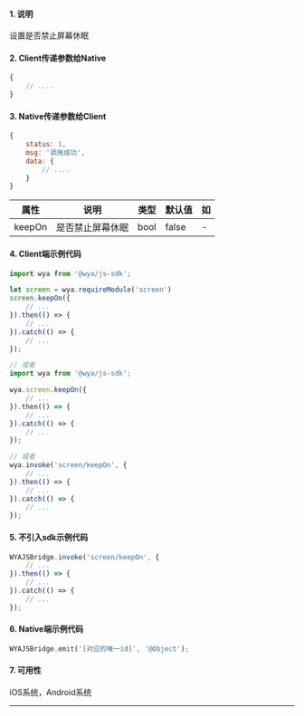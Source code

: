 #### 1. 说明

设置是否禁止屏幕休眠

#### 2. Client传递参数给Native

```javascript
{
	// ....
}
```

#### 3. Native传递参数给Client

```javascript
{
	status: 1,
	msg: '调用成功',
	data: {
		// ....
	}
}
```

属性 | 说明 | 类型 | 默认值 | 如
---|---|---|---|---
keepOn | 是否禁止屏幕休眠 | bool | false | -


#### 4. Client端示例代码

```javascript
import wya from '@wya/js-sdk';

let screen = wya.requireModule('screen')
screen.keepOn({
	// ...
}).then(() => {
	// ...
}).catch(() => {
	// ...
});

// 或者
import wya from '@wya/js-sdk';

wya.screen.keepOn({
	// ...
}).then(() => {
	// ...
}).catch(() => {
	// ...
});

// 或者
wya.invoke('screen/keepOn', {
	// ...
}).then(() => {
	// ...
}).catch(() => {
	// ...
});
```

#### 5. 不引入sdk示例代码

```javascript
WYAJSBridge.invoke('screen/keepOn', {
	// ...
}).then(() => {
	// ...
}).catch(() => {
	// ...
});
```

#### 6. Native端示例代码

```javascript
WYAJSBridge.emit('[对应的唯一id]', '@Object');
```

#### 7. 可用性

iOS系统，Android系统

---------

